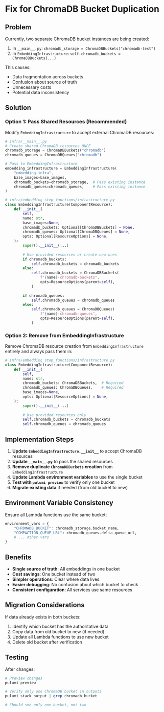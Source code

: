 # Fix for ChromaDB Bucket Duplication

## Problem
Currently, two separate ChromaDB bucket instances are being created:
1. In `__main__.py`: `chromadb_storage = ChromaDBBuckets("chromadb-test")`
2. In `EmbeddingInfrastructure`: `self.chromadb_buckets = ChromaDBBuckets(...)`

This causes:
- Data fragmentation across buckets
- Confusion about source of truth
- Unnecessary costs
- Potential data inconsistency

## Solution

### Option 1: Pass Shared Resources (Recommended)
Modify `EmbeddingInfrastructure` to accept external ChromaDB resources:

```python
# infra/__main__.py
# Create shared ChromaDB resources ONCE
chromadb_storage = ChromaDBBuckets("chromadb")
chromadb_queues = ChromaDBQueues("chromadb")

# Pass to EmbeddingInfrastructure
embedding_infrastructure = EmbeddingInfrastructure(
    "embedding-infra",
    base_images=base_images,
    chromadb_buckets=chromadb_storage,  # Pass existing instance
    chromadb_queues=chromadb_queues,    # Pass existing instance
)
```

```python
# infra/embedding_step_functions/infrastructure.py
class EmbeddingInfrastructure(ComponentResource):
    def __init__(
        self,
        name: str,
        base_images=None,
        chromadb_buckets: Optional[ChromaDBBuckets] = None,
        chromadb_queues: Optional[ChromaDBQueues] = None,
        opts: Optional[ResourceOptions] = None,
    ):
        super().__init__(...)
        
        # Use provided resources or create new ones
        if chromadb_buckets:
            self.chromadb_buckets = chromadb_buckets
        else:
            self.chromadb_buckets = ChromaDBBuckets(
                f"{name}-chromadb-buckets",
                opts=ResourceOptions(parent=self),
            )
        
        if chromadb_queues:
            self.chromadb_queues = chromadb_queues
        else:
            self.chromadb_queues = ChromaDBQueues(
                f"{name}-chromadb-queues",
                opts=ResourceOptions(parent=self),
            )
```

### Option 2: Remove from EmbeddingInfrastructure
Remove ChromaDB resource creation from `EmbeddingInfrastructure` entirely and always pass them in:

```python
# infra/embedding_step_functions/infrastructure.py
class EmbeddingInfrastructure(ComponentResource):
    def __init__(
        self,
        name: str,
        chromadb_buckets: ChromaDBBuckets,  # Required
        chromadb_queues: ChromaDBQueues,    # Required
        base_images=None,
        opts: Optional[ResourceOptions] = None,
    ):
        super().__init__(...)
        
        # Use provided resources only
        self.chromadb_buckets = chromadb_buckets
        self.chromadb_queues = chromadb_queues
```

## Implementation Steps

1. **Update `EmbeddingInfrastructure.__init__`** to accept ChromaDB resources
2. **Update `__main__.py`** to pass the shared resources
3. **Remove duplicate `ChromaDBBuckets` creation** from `EmbeddingInfrastructure`
4. **Update Lambda environment variables** to use the single bucket
5. **Test with `pulumi preview`** to verify only one bucket
6. **Migrate existing data** if needed (from old bucket to new)

## Environment Variable Consistency

Ensure all Lambda functions use the same bucket:
```python
environment_vars = {
    "CHROMADB_BUCKET": chromadb_storage.bucket_name,
    "COMPACTION_QUEUE_URL": chromadb_queues.delta_queue_url,
    # ... other vars
}
```

## Benefits

- **Single source of truth**: All embeddings in one bucket
- **Cost savings**: One bucket instead of two
- **Simpler operations**: Clear where data lives
- **Easier debugging**: No confusion about which bucket to check
- **Consistent configuration**: All services use same resources

## Migration Considerations

If data already exists in both buckets:
1. Identify which bucket has the authoritative data
2. Copy data from old bucket to new (if needed)
3. Update all Lambda functions to use new bucket
4. Delete old bucket after verification

## Testing

After changes:
```bash
# Preview changes
pulumi preview

# Verify only one ChromaDB bucket in outputs
pulumi stack output | grep chromadb_bucket

# Should see only one bucket, not two
```